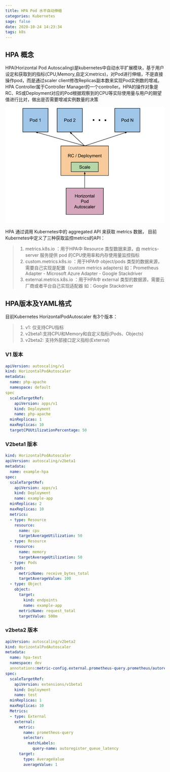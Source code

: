 ```yaml
---
title: HPA Pod 水平自动伸缩
categories: Kubernetes
sage: false
date: 2020-10-24 14:23:34
tags: k8s
---
```


## HPA 概念

 HPA(Horizontal Pod Autoscaling)是kubernetes中自动水平扩展模块，基于用户设定和获取到的指标(CPU,Memory,自定义metrics)，对Pod进行伸缩，不是直接操作pod，而是通过scaler client修改Replicas副本数来实现Pod实例数的增减。HPA Controller属于Controller Manager的一个controller。HPA的操作对象是RC、RS或Deployment对应的Pod根据观察到的CPU等实际使用量与用户的期望值进行比对，做出是否需要增减实例数量的决策
<!-- more -->

![1](HPA-Pod-水平自动伸缩/1.png)

HPA 通过调用 Kubernetes中的 aggregated API 来获取 metrics 数据， 目前Kubernetes中定义了三种获取监控metrics的API：

>1. metrics.k8s.io ：用于HPA中 Resource 类型数据来源，由 metrics-server 服务提供 pod 的CPU使用率和内存使用量监控指标
>2. custom.metrics.k8s.io ：用于HPA中 object/pods 类型的数据来源，需要自己实现是配置（custom metrics adapters) 如：Prometheus Adapter - Microsoft Azure Adapter - Google Stackdriver
>3. external.metrics.k8s.io ：用于HPA中 external 类型的数据源，需要云厂商或者平台自己实现适配器 如：Google Stackdriver

## HPA版本及YAML格式

目前Kubernetes HorizontalPodAutoscaler 有3个版本：

>1. v1: 仅支持CPU指标
>2. v2beta1:支持CPU和Memory和自定义指标(Pods、Objects)
>3. v2beta2: 支持外部接口定义指标(External)

### V1 版本

```yaml
apiVersion: autoscaling/v1
kind: HorizontalPodAutoscaler
metadata:
  name: php-apache
  namespace: default
spec
  scaleTargetRef:
    apiVersion: apps/v1
    kind: Deployment
    name: php-apache
  minReplicas: 1
  maxReplicas: 10
  targetCPUUtilizationPercentage: 50
```

### V2beta1 版本

```yaml
kind: HorizontalPodAutoscaler
apiVersion: autoscaling/v2beta1
metadata:
  name: example-hpa
spec:
  scaleTargetRef:
    apiVersion: apps/v1
    kind: Deployment
    name: example-app
  minReplicas: 2
  maxReplicas: 10
  metrics:
  - type: Resource
    resource:
      name: cpu
      targetAverageUtilization: 50
  - type: Resource
    resource:
      name: memory
      targetAverageUtilization: 50
  - type: Pods
    pods:
      metricName: receive_bytes_total
      targetAverageValue: 100
  - type: Object
    object:
      target:
        kind: endpoints
        name: example-app
      metricName: request_total
      targetValue: 500m
```

### v2beta2 版本

```yaml
apiVersion: autoscaling/v2beta2
kind: HorizontalPodAutoscaler
metadata:
  name: hpa-test
  namespace: dev
  annotations:metric-config.external.prometheus-query.prometheus/autoregister_queue_latency: autoregister_queue_latency{endpoint="https",instance="192.168.99.101:8443",job="apiserver",namespace="default",quantile="0.99",service="kubernetes"}   
spec:
  scaleTargetRef:
    apiVersion: extensions/v1beta1
    kind: Deployment
    name: test
  minReplicas: 1
  maxReplicas: 10
  Metrics:
  - type: External
    external:
      metric:
        name: prometheus-query
        selector:
          matchLabels:
            query-name: autoregister_queue_latency
      target:
        type: AverageValue
        averageValue: 1
```